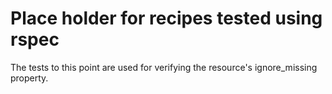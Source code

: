 # Place holder for recipes tested using rspec

The tests to this point are used for verifying the resource's ignore_missing property.
